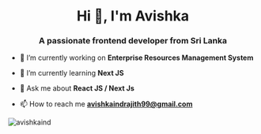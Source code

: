 <h1 align="center">Hi 👋, I'm Avishka</h1>
<h3 align="center">A passionate frontend developer from Sri Lanka</h3>


- 🔭 I’m currently working on **Enterprise Resources Management System**

- 🌱 I’m currently learning **Next JS**

- 💬 Ask me about **React JS / Next Js**

- 📫 How to reach me **avishkaindrajith99@gmail.com**



<p><img align="center" src="https://github-readme-streak-stats.herokuapp.com/?user=avishkaind&" alt="avishkaind" /></p>
